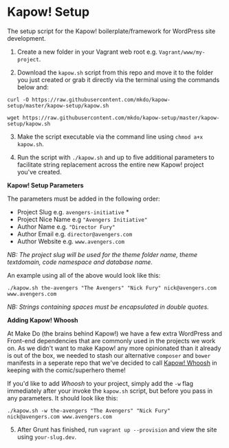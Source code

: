 # Kapow! Setup
The setup script for the Kapow! boilerplate/framework for WordPress site development. 

1) Create a new folder in your Vagrant web root e.g. `Vagrant/www/my-project`.

2) Download the `kapow.sh` script from this repo and move it to the folder you just created or grab it directly via the terminal using the commands below and:

`curl -O https://raw.githubusercontent.com/mkdo/kapow-setup/master/kapow-setup/kapow.sh`

`wget https://raw.githubusercontent.com/mkdo/kapow-setup/master/kapow-setup/kapow.sh`

3) Make the script executable via the command line using `chmod a+x kapow.sh`.

4) Run the script with `./kapow.sh` and up to five additional parameters to facilitate string replacement across the entire new Kapow! project you've created. 

**Kapow! Setup Parameters**

The parameters must be added in the following order:

- Project Slug e.g. `avengers-initiative` *
- Project Nice Name e.g `"Avengers Initiative"`
- Author Name e.g. `"Director Fury"`
- Author Email e.g. `director@avengers.com`
- Author Website e.g. `www.avengers.com`

*NB: The project slug will be used for the theme folder name, theme textdomain, code namespace and database name.*

An example using all of the above would look like this:

`./kapow.sh the-avengers "The Avengers" "Nick Fury" nick@avengers.com www.avengers.com`

*NB: Strings containing spaces must be encapsulated in double quotes.*

**Adding Kapow! Whoosh**

At Make Do (the brains behind Kapow!) we have a few extra WordPress and Front-end dependencies that are commonly used in the projects we work on. As we didn't want to make Kapow! any more opinionated than it already is out of the box, we needed to stash our alternative `composer` and `bower` manifests in a seperate repo that we've decided to call [Kapow! Whoosh](https://github.com/mkdo/kapow-whoosh) in keeping with the comic/superhero theme!

If you'd like to add *Whoosh* to your project, simply add the `-w` flag immediately after your invoke the `kapow.sh` script, but before you pass in any parameters. It should look like this:

`./kapow.sh -w the-avengers "The Avengers" "Nick Fury" nick@avengers.com www.avengers.com`

5) After Grunt has finished, run `vagrant up --provision` and view the site using `your-slug.dev`.
